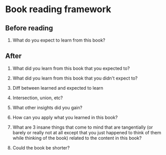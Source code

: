 
# Book reading framework

## Before reading

1. What do you expect to learn from this book?


## After

1. What did you learn from this book that you expected to?
1. What did you learn from this book that you didn't expect to?

1. Diff between learned and expected to learn
1. Intersection, union, etc?

1. What other insights did you gain?

1. How can you apply what you learned in this book?


1. What are 3 insane things that come to mind that are tangentially (or barely
   or really not at all except that you just happened to think of them while
   thinking of the book) related to the content in this book?


1. Could the book be shorter?


